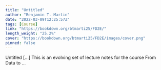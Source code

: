 ```yaml
---
title: "Untitled"
author: "Benjamin T. Martin"
date: "2022-03-09T12:25:57Z"
tags: [Course]
link: "https://bookdown.org/btmarti25/FD2E/"
length_weight: "25.2%"
cover: "https://bookdown.org/btmarti25/FD2E/images/cover.png"
pinned: false
---
```


Untitled [...] This is an evolving set of lecture notes for the course From Data to ...
